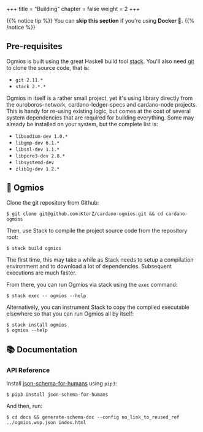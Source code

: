+++
title = "Building"
chapter = false
weight = 2
+++

{{% notice tip %}}
You can **skip this section** if you're using **Docker 🐳.**
{{% /notice %}}

## Pre-requisites 

Ogmios is built using the great Haskell build tool [stack](https://docs.haskellstack.org/en/stable/README/). You'll also need [git](https://git-scm.com/) to clone the source code, that is:
- `git 2.11.*`
- `stack 2.*.*`

Ogmios in itself is a rather small project, yet it's using library directly from the ouroboros-network, cardano-ledger-specs and cardano-node projects. This is handy for re-using existing logic, but comes at the cost of several system dependencies that are required for building everything. Some may already be installed on your system, but the complete list is: 

- `libsodium-dev 1.0.*`
- `libgmp-dev 6.1.*`
- `libssl-dev 1.1.*`
- `libpcre3-dev 2.8.*`
- `libsystemd-dev` 
- `zlib1g-dev 1.2.*`

## 🔨  Ogmios

Clone the git repository from Github:

```console
$ git clone git@github.com:KtorZ/cardano-ogmios.git && cd cardano-ogmios
```

Then, use Stack to compile the project source code from the repository root:

```console
$ stack build ogmios
```

The first time, this may take a while as Stack needs to setup a compilation environment and to download a lot of dependencies. Subsequent executions are much faster.

From there, you can run Ogmios via stack using the `exec` command:

```console
$ stack exec -- ogmios --help
```

Alternatively, you can instrument Stack to copy the compiled executable elsewhere so that you can run Ogmios all by itself:

```console
$ stack install ogmios
$ ogmios --help
```

## 📚 Documentation

### API Reference

Install [json-schema-for-humans](https://github.com/coveooss/json-schema-for-humans) using `pip3`:

```console
$ pip3 install json-schema-for-humans
```

And then, run:

```console
$ cd docs && generate-schema-doc --config no_link_to_reused_ref ../ogmios.wsp.json index.html
```

